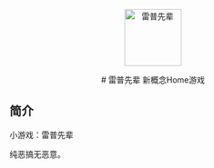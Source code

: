 <p align="center">
  <a href="https://xiaohuang257.github.io/RapeSenpai/index.html"><img src="https://github.com/Xiaohuang257/RapeSenpai/blob/main/static/image/ClickBefore.png?raw=true" width="100" height="100" alt="雷普先辈"></a>
</p>
<div align="center">
  # 雷普先辈
  新概念Home游戏  
</div>

## 简介
小游戏：雷普先辈

纯恶搞无恶意。
